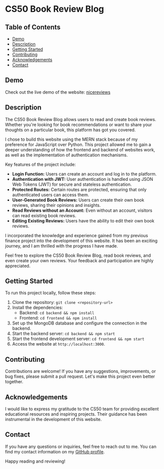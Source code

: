 # CS50 Book Review Blog

## Table of Contents

- [Demo](#demo)
- [Description](#description)
- [Getting Started](#getting-started)
- [Contributing](#contributing)
- [Acknowledgements](#acknowledgements)
- [Contact](#contact)

## Demo

Check out the live demo of the website: [nicereviews](https://nicereviews.netlify.app)

## Description

The CS50 Book Review Blog allows users to read and create book reviews. Whether you're looking for book recommendations or want to share your thoughts on a particular book, this platform has got you covered.

I chose to build this website using the MERN stack because of my preference for JavaScript over Python. This project allowed me to gain a deeper understanding of how the frontend and backend of websites work, as well as the implementation of authentication mechanisms.

Key features of the project include:

- **Login Function:** Users can create an account and log in to the platform.
- **Authentication with JWT:** User authentication is handled using JSON Web Tokens (JWT) for secure and stateless authentication.
- **Protected Routes:** Certain routes are protected, ensuring that only authenticated users can access them.
- **User-Generated Book Reviews:** Users can create their own book reviews, sharing their opinions and insights.
- **Read Reviews without an Account:** Even without an account, visitors can read existing book reviews.
- **Editing Existing Reviews:** Users have the ability to edit their own book reviews.

I incorporated the knowledge and experience gained from my previous finance project into the development of this website. It has been an exciting journey, and I am thrilled with the progress I have made.

Feel free to explore the CS50 Book Review Blog, read book reviews, and even create your own reviews. Your feedback and participation are highly appreciated.

## Getting Started

To run this project locally, follow these steps:

1. Clone the repository: `git clone <repository-url>`
2. Install the dependencies:
   - Backend: `cd backend && npm install`
   - Frontend: `cd frontend && npm install`
3. Set up the MongoDB database and configure the connection in the backend.
4. Start the backend server: `cd backend && npm start`
5. Start the frontend development server: `cd frontend && npm start`
6. Access the website at `http://localhost:3000`.

## Contributing

Contributions are welcome! If you have any suggestions, improvements, or bug fixes, please submit a pull request. Let's make this project even better together.


## Acknowledgements

I would like to express my gratitude to the CS50 team for providing excellent educational resources and inspiring projects. Their guidance has been instrumental in the development of this website.

## Contact

If you have any questions or inquiries, feel free to reach out to me. You can find my contact information on my [GitHub profile](https://github.com/your-username).

Happy reading and reviewing!
